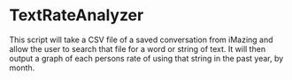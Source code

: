 # TextRateAnalyzer
 
This script will take a CSV file of a saved conversation from iMazing and allow the user to search that file for a word or string of text. It will then output a graph of each persons rate of using that string in the past year, by month.